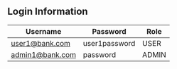 ## Login Information

| Username       | Password     | Role  |
|----------------|--------------|-------|
| user1@bank.com | user1password| USER  |
| admin1@bank.com| password     | ADMIN |
